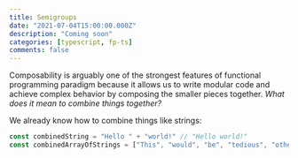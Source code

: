 ```yaml
---
title: Semigroups
date: "2021-07-04T15:00:00.000Z"
description: "Coming soon"
categories: [typescript, fp-ts]
comments: false
---
```


Composability is arguably one of the strongest features of functional programming paradigm because it allows us to write modular code and achieve complex behavior by composing the smaller pieces together. _What does it mean to combine things together?_

We already know how to combine things like strings:

```ts
const combinedString = "Hello " + "world!" // "Hello world!"
const combinedArrayOfStrings = ["This", "would", "be", "tedious", "otherwise", "!"].join(' ') // "This would be tedious otherwise!"

```
